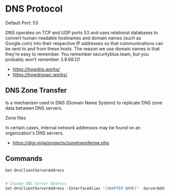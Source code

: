 # DNS Protocol

Default Port: 53

DNS operates on TCP and UDP ports 53 and uses relational databases to convert human-readable hostnames and domain names (such as Google.com) into their respective IP addresses so that communications can be sent to and from these hosts. The reason we use domain names is that they’re easy to remember. You remember securityblue.team, but you probably won’t remember 3.9.68.12!



- <https://howdns.works/>
- <https://howdnssec.works/>
















## DNS Zone Transfer

Is a mechanism used in DNS (Domain Name System) to replicate DNS zone data between DNS servers.


Zone files

In certain cases, internal network addresses may be found on an organization's DNS servers.

- <https://digi.ninja/projects/zonetransferme.php>




## Commands

```powershell
Get-DnsClientServerAddress


# Change DNS Server ADdress
Set-DnsClientServerAddress -InterfaceAlias "[ADAPTER NAME]" -ServerAddresses ("8.8.8.8", "8.8.4.4")

```